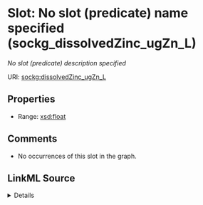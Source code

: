 

# Slot: No slot (predicate) name specified (sockg_dissolvedZinc_ugZn_L)


_No slot (predicate) description specified_







URI: [sockg:dissolvedZinc_ugZn_L](https://idir.uta.edu/sockg-ontology/docs/dissolvedZinc_ugZn_L)



<!-- no inheritance hierarchy -->








## Properties

* Range: [xsd:float](http://www.w3.org/2001/XMLSchema#float)





## Comments

* No occurrences of this slot in the graph.



## LinkML Source

<details>

```yaml
name: sockg_dissolvedZinc_ugZn_L
description: No slot (predicate) description specified
title: No slot (predicate) name specified
comments:
- No occurrences of this slot in the graph.
from_schema: soc-kg
rank: 1000
domain: sockg_WaterQualityConc
slot_uri: sockg:dissolvedZinc_ugZn_L
alias: sockg_dissolvedZinc_ugZn_L
range: float

```
</details>